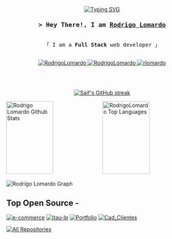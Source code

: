 





<p align="center">
 <a href="https://git.io/typing-svg"><img src="https://readme-typing-svg.herokuapp.com?font=Fira+Code&duration=3000&pause=500&color=FF1493&center=true&vCenter=true&random=false&width=635&lines=Web+Developer;Member+of+the+developers+group+%40DetroRJ;Analysis+and+Systems+Development+-+4rd+semester;Always+learning+new+things." alt="Typing SVG" /></a>
</p>


<!-- Intro  -->
<h3 align="center">
        <samp>&gt; Hey There!, I am
                <b><a target="_blank" href="(https://rdevv.netlify.app)">Rodrigo Lomardo</a></b>
        </samp>
</h3>


<p align="center"> 
  <samp>
    <a href="https://www.google.com/search?q=Al+Siam"></a>
    <br>
    「 I am a <b>Full Stack</b> web developer 」
    <br>
    <br>
  </samp>
</p>

<p align="center">
 <a href="https://rdevv.netlify.app" target="blank">
  <img src="https://img.shields.io/badge/Website-DC143C?style=for-the-badge&logo=medium&logoColor=white" alt="RodrigoLomardo" />
 </a>
 <a href="https://linkedin.com/in/rodrigolomardo" target="_blank">
  <img src="https://img.shields.io/badge/LinkedIn-0077B5?style=for-the-badge&logo=linkedin&logoColor=white" alt="RodrigoLomardo"/>
 </a>


 <a href="https://instagram.com/r.lomardo" target="_blank">
  <img src="https://img.shields.io/badge/Instagram-fe4164?style=for-the-badge&logo=instagram&logoColor=white" alt="rlomardo" />
 </a> 

</p>
<br />


<br/>

<p align="center">
  <a href="https://github.com/RodrigoLomardo">
    <img src="https://github-readme-streak-stats.herokuapp.com/?user=RodrigoLomardo&theme=radical&border=7F3FBF&background=0D1117" alt="Saif's GitHub streak"/>
  </a>
</p>


<a> 
    <a href="https://github.com/RodrigoLomardo"><img alt="Rodrigo Lomardo Github Stats" src="https://denvercoder1-github-readme-stats.vercel.app/api?username=RodrigoLomardo&show_icons=true&count_private=true&theme=react&border_color=7F3FBF&bg_color=0D1117&title_color=F85D7F&icon_color=F8D866" height="192px" width="49.5%"/></a>
  <a href="https://github.com/RodrigoLomardo"><img alt="RodrigoLomardo Top Languages" src="https://denvercoder1-github-readme-stats.vercel.app/api/top-langs/?username=RodrigoLomardo&langs_count=8&layout=compact&theme=react&border_color=7F3FBF&bg_color=0D1117&title_color=F85D7F&icon_color=F8D866" height="192px" width="49.5%"/></a>
  <br/>
</a>


![Rodrigo Lomardo Graph](https://github-readme-activity-graph.vercel.app/graph?username=RodrigoLomardo&custom_title=Rodrigo%20Lomardo%20GitHub%20Activity%20Graph&bg_color=0D1117&color=7F3FBF&line=7F3FBF&point=7F3FBF&area_color=FFFFFF&title_color=FFFFFF&area=true)



## Top Open Source -


[![e-commerce](https://github-readme-stats.vercel.app/api/pin/?username=RodrigoLomardo&repo=e-commerce&border_color=7F3FBF&bg_color=0D1117&title_color=C9D1D9&text_color=8B949E&icon_color=7F3FBF&card_width=10px)](https://github.com/RodrigoLomardo/e-commerce)
[![itau-lp](https://github-readme-stats.vercel.app/api/pin/?username=RodrigoLomardo&repo=itau-lp&border_color=7F3FBF&bg_color=0D1117&title_color=C9D1D9&text_color=8B949E&icon_color=7F3FBF)](https://github.com/RodrigoLomardo/itau-lp)
[![Portfolio](https://github-readme-stats.vercel.app/api/pin/?username=RodrigoLomardo&repo=rdev&border_color=7F3FBF&bg_color=0D1117&title_color=C9D1D9&text_color=8B949E&icon_color=7F3FBF)](https://github.com/RodrigoLomardo/rdev)
[![Cad_Clientes](https://github-readme-stats.vercel.app/api/pin/?username=RodrigoLomardo&repo=cadastro_clientes&border_color=7F3FBF&bg_color=0D1117&title_color=C9D1D9&text_color=8B949E&icon_color=7F3FBF)](https://github.com/RodrigoLomardo/cadastro_clientes)


<p align="left">
  <a href="https://github.com/RodrigoLomardo?tab=repositories" target="_blank"><img alt="All Repositories" title="All Repositories" src="https://img.shields.io/badge/-All%20Repos-2962FF?style=for-the-badge&logo=koding&logoColor=white"/></a>
</p>


